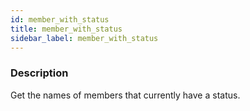 ```yaml
---
id: member_with_status
title: member_with_status
sidebar_label: member_with_status
---
```


### Description

Get the names of members that currently have a status.

